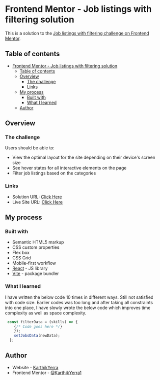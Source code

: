 # Frontend Mentor - Job listings with filtering solution

This is a solution to the [Job listings with filtering challenge on Frontend Mentor](https://www.frontendmentor.io/challenges/job-listings-with-filtering-ivstIPCt).

## Table of contents

- [Frontend Mentor - Job listings with filtering solution](#frontend-mentor---job-listings-with-filtering-solution)
  - [Table of contents](#table-of-contents)
  - [Overview](#overview)
    - [The challenge](#the-challenge)
    - [Links](#links)
  - [My process](#my-process)
    - [Built with](#built-with)
    - [What I learned](#what-i-learned)
  - [Author](#author)

## Overview

### The challenge

Users should be able to:

- View the optimal layout for the site depending on their device's screen size
- See hover states for all interactive elements on the page
- Filter job listings based on the categories

### Links

- Solution URL: [Click Here](https://github.com/KarthikYerra1/job-listings/)
- Live Site URL: [Click Here](https://karthikyerra1.github.io/job-listings/)

## My process

### Built with

- Semantic HTML5 markup
- CSS custom properties
- Flex box
- CSS Grid
- Mobile-first workflow
- [React](https://reactjs.org/) - JS library
- [Vite](https://vitejs.dev/) - package bundler

### What I learned

I have written the below code 10 times in different ways. Still not satisfied with code size. Earlier codes was too long and after taking all constraints into one place, I have slowly wrote the below code which improves time complexity as well as space complexity.

```js
 const filterData = (skills) => {
    {/* Code goes here */}
    });
    setJobsData(newData);
  };
```

## Author

- Website - [KarthikYerra](#)
- Frontend Mentor - [@KarthikYerra1](https://www.frontendmentor.io/profile/karthikyerra1)
